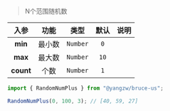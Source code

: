 > N个范围随机数

入参|功能|类型|默认|说明
:-:|:-:|:-:|:-:|-
**min**|最小数|`Number`|`0`
**max**|最大数|`Number`|`10`
**count**|个数|`Number`|`1`

```js
import { RandomNumPlus } from "@yangzw/bruce-us";

RandomNumPlus(0, 100, 3); // [40, 59, 27]
```